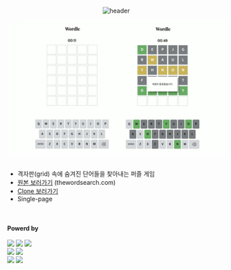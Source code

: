 <div align="center">

  ![header](https://capsule-render.vercel.app/api?type=waving&color=4078c0&height=180&section=header&text=Word%20Search%20-%20Clone&fontSize=45&animation=fadeIn&fontAlignY=38&desc=yonghun16&descAlignY=55&descAlign=85)

  <img src="https://raw.githubusercontent.com/yonghun16/wordle/refs/heads/main/wordle.jpg" width=800px />
	
</div>

</br>

<ul>
  <li>
      격자판(grid) 속에 숨겨진 단어들을 찾아내는 퍼즐 게임
  </li>
	<li>
		<a href="https://thewordsearch.com/">원본 보러가기</a> (thewordsearch.com)
	</li>
	<li>
		<a href="http://140.238.9.24:8001/">Clone 보러가기</a>
	</li>
	<li>
		Single-page
	</li>
</ul>

</br>

<h4>Powerd by</h4>
<div>
	<!-- HTML --><a href="https://html.spec.whatwg.org/"><img src="https://img.shields.io/badge/HTML5-E34F26?style=flat&logo=HTML5&logoColor=white" /></a>
	<!-- CSS --><a href="https://www.w3.org/Style/CSS/"><img src="https://img.shields.io/badge/CSS3-1572B6?style=flat&logo=CSS3&logoColor=white" /></a>
	<!-- JavaScript --><a href="https://www.ecma-international.org/"><img src="https://img.shields.io/badge/JavaScript-F7DF1E?style=flat&logo=JavaScript&logoColor=white" /></a>
  <br>
	<!-- Python --><a href="https://www.python.org/"><img src="https://img.shields.io/badge/Python-3776AB?style=flat&logo=Python&logoColor=white" /></a>
	<!-- FastAPI --><a href="https://fastapi.tiangolo.com/"><img src="https://img.shields.io/badge/FastAPI-009688?style=flat&logo=FastAPI&logoColor=white" /></a>
 	<br>
	<!-- Vim --><a href="https://www.vim.org"><img src="https://img.shields.io/badge/Vim-019733?style=flat&logo=vim&logoColor=white" /></a>
	<!-- OCI --><a href="https://www.oracle.com/cloud/"><img src="https://img.shields.io/badge/OCI-F80000?style=flat&logo=Oracle&logoColor=white" /></a>
</div>
